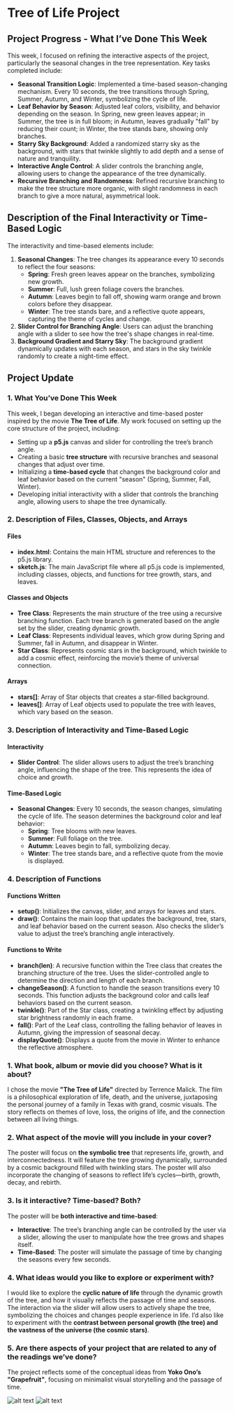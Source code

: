 # Tree of Life Project

## Project Progress - What I’ve Done This Week

This week, I focused on refining the interactive aspects of the project, particularly the seasonal changes in the tree representation. Key tasks completed include:

- **Seasonal Transition Logic**: Implemented a time-based season-changing mechanism. Every 10 seconds, the tree transitions through Spring, Summer, Autumn, and Winter, symbolizing the cycle of life.
- **Leaf Behavior by Season**: Adjusted leaf colors, visibility, and behavior depending on the season. In Spring, new green leaves appear; in Summer, the tree is in full bloom; in Autumn, leaves gradually "fall" by reducing their count; in Winter, the tree stands bare, showing only branches.
- **Starry Sky Background**: Added a randomized starry sky as the background, with stars that twinkle slightly to add depth and a sense of nature and tranquility.
- **Interactive Angle Control**: A slider controls the branching angle, allowing users to change the appearance of the tree dynamically.
- **Recursive Branching and Randomness**: Refined recursive branching to make the tree structure more organic, with slight randomness in each branch to give a more natural, asymmetrical look.

## Description of the Final Interactivity or Time-Based Logic

The interactivity and time-based elements include:

1. **Seasonal Changes**: The tree changes its appearance every 10 seconds to reflect the four seasons:
   - **Spring**: Fresh green leaves appear on the branches, symbolizing new growth.
   - **Summer**: Full, lush green foliage covers the branches.
   - **Autumn**: Leaves begin to fall off, showing warm orange and brown colors before they disappear.
   - **Winter**: The tree stands bare, and a reflective quote appears, capturing the theme of cycles and change.
2. **Slider Control for Branching Angle**: Users can adjust the branching angle with a slider to see how the tree's shape changes in real-time.
3. **Background Gradient and Starry Sky**: The background gradient dynamically updates with each season, and stars in the sky twinkle randomly to create a night-time effect.

## Project Update

### 1. What You’ve Done This Week
This week, I began developing an interactive and time-based poster inspired by the movie **The Tree of Life**. My work focused on setting up the core structure of the project, including:
- Setting up a **p5.js** canvas and slider for controlling the tree’s branch angle.
- Creating a basic **tree structure** with recursive branches and seasonal changes that adjust over time.
- Initializing a **time-based cycle** that changes the background color and leaf behavior based on the current "season" (Spring, Summer, Fall, Winter).
- Developing initial interactivity with a slider that controls the branching angle, allowing users to shape the tree dynamically.

### 2. Description of Files, Classes, Objects, and Arrays

#### Files
- **index.html**: Contains the main HTML structure and references to the p5.js library.
- **sketch.js**: The main JavaScript file where all p5.js code is implemented, including classes, objects, and functions for tree growth, stars, and leaves.

#### Classes and Objects
- **Tree Class**: Represents the main structure of the tree using a recursive branching function. Each tree branch is generated based on the angle set by the slider, creating dynamic growth.
- **Leaf Class**: Represents individual leaves, which grow during Spring and Summer, fall in Autumn, and disappear in Winter. 
- **Star Class**: Represents cosmic stars in the background, which twinkle to add a cosmic effect, reinforcing the movie’s theme of universal connection.

#### Arrays
- **stars[]**: Array of Star objects that creates a star-filled background.
- **leaves[]**: Array of Leaf objects used to populate the tree with leaves, which vary based on the season.

### 3. Description of Interactivity and Time-Based Logic

#### Interactivity
- **Slider Control**: The slider allows users to adjust the tree’s branching angle, influencing the shape of the tree. This represents the idea of choice and growth.
  
#### Time-Based Logic
- **Seasonal Changes**: Every 10 seconds, the season changes, simulating the cycle of life. The season determines the background color and leaf behavior:
  - **Spring**: Tree blooms with new leaves.
  - **Summer**: Full foliage on the tree.
  - **Autumn**: Leaves begin to fall, symbolizing decay.
  - **Winter**: The tree stands bare, and a reflective quote from the movie is displayed.

### 4. Description of Functions

#### Functions Written
- **setup()**: Initializes the canvas, slider, and arrays for leaves and stars.
- **draw()**: Contains the main loop that updates the background, tree, stars, and leaf behavior based on the current season. Also checks the slider’s value to adjust the tree’s branching angle interactively.

#### Functions to Write
- **branch(len)**: A recursive function within the Tree class that creates the branching structure of the tree. Uses the slider-controlled angle to determine the direction and length of each branch.
- **changeSeason()**: A function to handle the season transitions every 10 seconds. This function adjusts the background color and calls leaf behaviors based on the current season.
- **twinkle()**: Part of the Star class, creating a twinkling effect by adjusting star brightness randomly in each frame.
- **fall()**: Part of the Leaf class, controlling the falling behavior of leaves in Autumn, giving the impression of seasonal decay.
- **displayQuote()**: Displays a quote from the movie in Winter to enhance the reflective atmosphere.


### 1. What book, album or movie did you choose? What is it about?

I chose the movie **"The Tree of Life"** directed by Terrence Malick. The film is a philosophical exploration of life, death, and the universe, juxtaposing the personal journey of a family in Texas with grand, cosmic visuals. The story reflects on themes of love, loss, the origins of life, and the connection between all living things.

### 2. What aspect of the movie will you include in your cover?

The poster will focus on **the symbolic tree** that represents life, growth, and interconnectedness. It will feature the tree growing dynamically, surrounded by a cosmic background filled with twinkling stars. The poster will also incorporate the changing of seasons to reflect life’s cycles—birth, growth, decay, and rebirth.

### 3. Is it interactive? Time-based? Both?

The poster will be **both interactive and time-based**:
- **Interactive**: The tree’s branching angle can be controlled by the user via a slider, allowing the user to manipulate how the tree grows and shapes itself.
- **Time-Based**: The poster will simulate the passage of time by changing the seasons every few seconds. 

### 4. What ideas would you like to explore or experiment with?

I would like to explore the **cyclic nature of life** through the dynamic growth of the tree, and how it visually reflects the passage of time and seasons. The interaction via the slider will allow users to actively shape the tree, symbolizing the choices and changes people experience in life. I’d also like to experiment with the **contrast between personal growth (the tree) and the vastness of the universe (the cosmic stars)**.

### 5. Are there aspects of your project that are related to any of the readings we’ve done?

The project reflects some of the conceptual ideas from **Yoko Ono’s "Grapefruit"**, focusing on minimalist visual storytelling and the passage of time.

![alt text](<sketch.png>)
![alt text](treeoflifeposter.jpg)
